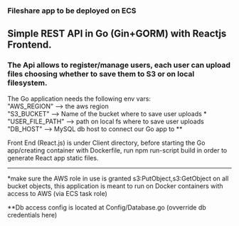 ### Fileshare app to be deployed on ECS

## Simple REST API in Go (Gin+GORM) with Reactjs Frontend.

### The Api allows to register/manage users, each user can upload files choosing whether to save them to S3 or on local filesystem.

The Go application needs the following env vars:  
"AWS_REGION"   --> the aws region  
"S3_BUCKET"    --> Name of the bucket where to save user uploads *  
"USER_FILE_PATH"  --> path on local fs where to save user uploads  
"DB_HOST" --> MySQL db host to connect our Go app to **  

Front End (React.js) is under Client directory, before starting the Go app/creating container with Dockerfile,
run npm run-script build  in order to generate React app static files.


---
*make sure the AWS role in use is granted s3:PutObject,s3:GetObject on all bucket objects,
this application is meant to run on Docker containers with access to AWS (via ECS task role)

**Db access config is located at Config/Database.go (ovverride db credentials here)
